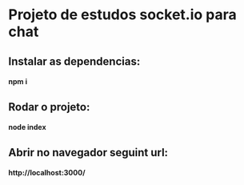 # Projeto de estudos socket.io para chat
## Instalar as dependencias:
#### npm i
## Rodar o projeto:
#### node index
## Abrir no navegador seguint url:
#### http://localhost:3000/
